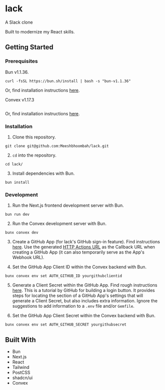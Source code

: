 # lack
A Slack clone

Built to modernize my React skills.

## Getting Started
### Prerequisites
Bun v1.1.36. 
```
curl -fsSL https://bun.sh/install | bash -s "bun-v1.1.36"
```
Or, find installation instructions [here](https://bun.sh/docs/installation#:~:text=To%20install%20a%20specific%20version%20of%20Bun%2C%20you%20can%20pass,or%20bun%2Dv1.1.1%20.).

Convex v1.17.3
```
```
Or, find installation instructions [here]().

### Installation
1. Clone this repository.
```
git clone git@github.com:Meeshbhoombah/lack.git
```

2. `cd` into the repository.
```
cd lack/
```

3. Install dependencies with Bun.
```
bun install
```

### Development
1. Run the Next.js frontend development server with Bun.
```
bun run dev
```

2. Run the Convex development server with Bun.
```
bunx convex dev
```

3. Create a GitHub App (for lack's GitHub sign-in feature). Find instructions 
   [here](https://docs.github.com/en/apps/creating-github-apps/registering-a-github-app/registering-a-github-app#registering-a-github-app). 
   Use the generated [HTTP Actions URL](https://labs.convex.dev/auth/config/oauth#callback-url) 
   as the Callback URL when creating a GitHub App (it can also temporarily 
   serve as the App's Webhook URL).
 
4. Set the GitHub App Client ID within the Convex backend with Bun.
```
bunx convex env set AUTH_GITHUB_ID yourgithubclientid
```

5. Generate a Client Secret within the GitHub App. Find rough instructions 
   [here](https://docs.github.com/en/apps/creating-github-apps/writing-code-for-a-github-app/building-a-login-with-github-button-with-a-github-app#store-the-client-id-and-client-secret).
   This is a tutorial by GitHub for building a login button. It provides steps
   for locating the section of a GitHub App's settings that will generate a
   Client Secret, but also includes extra information. Ignore the suggestions
   to add information to a `.env` file and/or `Gemfile`.

6. Set the GitHub App Client Secret within the Convex backend with Bun.
```
bunx convex env set AUTH_GITHUB_SECRET yourgithubsecret
```

## Built With
- Bun
- Next.js
- React
- Tailwind
- PostCSS
- shadcn/ui
- Convex

